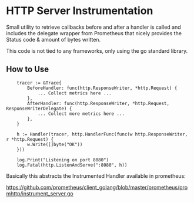 # HTTP Server Instrumentation

Small utility to retrieve callbacks before and after a handler is called and includes 
the delegate wrapper from Prometheus that nicely provides the Status code & amount of bytes written.

This code is not tied to any frameworks, only using the go standard library.

## How to Use


```
    tracer := &Trace{
		BeforeHandler: func(http.ResponseWriter, *http.Request) {
			... Collect metrics here ...
		},
		AfterHandler: func(http.ResponseWriter, *http.Request, ResponseWriterDelegate) {
			... Collect more metrics here ...
		},
	}

	h := Handler(tracer, http.HandlerFunc(func(w http.ResponseWriter, r *http.Request) {
		w.Write([]byte("OK"))
	}))

	log.Print("Listening on port 8080")
	log.Fatal(http.ListenAndServe(":8080", h))
```




Basically this abstracts the Instrumented Handler available in prometheus:

<https://github.com/prometheus/client_golang/blob/master/prometheus/promhttp/instrument_server.go>



